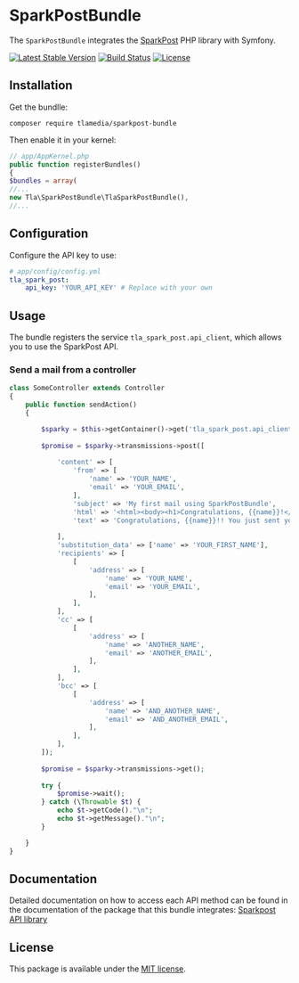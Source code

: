 # SparkPostBundle

The `SparkPostBundle` integrates the [SparkPost](https://github.com/SparkPost/php-sparkpost) PHP library with Symfony.

[![Latest Stable Version](https://poser.pugx.org/tlamedia/sparkpost-bundle/v/stable)](https://packagist.org/packages/tlamedia/sparkpost-bundle) 
[![Build Status](https://api.travis-ci.org/tlamedia/SparkPostBundle.svg?branch=master)](https://travis-ci.org/tlamedia/SparkPostBundle)
[![License](https://poser.pugx.org/tlamedia/sparkpost-bundle/license)](https://packagist.org/packages/tlamedia/sparkpost-bundle)

## Installation

Get the bundlle:

`composer require tlamedia/sparkpost-bundle`

Then enable it in your kernel:

```php
// app/AppKernel.php
public function registerBundles()
{
$bundles = array(
//...
new Tla\SparkPostBundle\TlaSparkPostBundle(),
//...
```


## Configuration

Configure the API key to use:

```yaml
# app/config/config.yml
tla_spark_post:
    api_key: 'YOUR_API_KEY' # Replace with your own
```


## Usage

The bundle registers the service `tla_spark_post.api_client`, which allows you to use the SparkPost API.

### Send a mail from a controller

```php
class SomeController extends Controller
{
    public function sendAction()
    {

        $sparky = $this->getContainer()->get('tla_spark_post.api_client');
        
        $promise = $sparky->transmissions->post([
        
            'content' => [
                'from' => [
                    'name' => 'YOUR_NAME',
                    'email' => 'YOUR_EMAIL',
                ],
                'subject' => 'My first mail using SparkPostBundle',
                'html' => '<html><body><h1>Congratulations, {{name}}!</h1><p>You just sent your first mail!</p></body></html>',
                'text' => 'Congratulations, {{name}}!! You just sent your first mail!',
                
            ],
            'substitution_data' => ['name' => 'YOUR_FIRST_NAME'],
            'recipients' => [
                [
                    'address' => [
                        'name' => 'YOUR_NAME',
                        'email' => 'YOUR_EMAIL',
                    ],
                ],
            ],
            'cc' => [
                [
                    'address' => [
                        'name' => 'ANOTHER_NAME',
                        'email' => 'ANOTHER_EMAIL',
                    ],
                ],
            ],
            'bcc' => [
                [
                    'address' => [
                        'name' => 'AND_ANOTHER_NAME',
                        'email' => 'AND_ANOTHER_EMAIL',
                    ],
                ],
            ],
        ]);
        
        $promise = $sparky->transmissions->get();
        
        try {
            $promise->wait();
        } catch (\Throwable $t) {
            echo $t->getCode()."\n";
            echo $t->getMessage()."\n";
        }

    }
}
```


## Documentation

Detailed documentation on how to access each API method can be found in the documentation of the package that this bundle integrates: [Sparkpost API library](https://github.com/SparkPost/php-sparkpost/blob/master/README.md)


## License

This package is available under the [MIT license](LICENSE).
